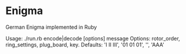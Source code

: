 # Enigma
German Enigma implemented in Ruby

Usage: ./run.rb encode|decode [options] message
Options: rotor_order, ring_settings, plug_board, key.
Defaults: 'I II III', '01 01 01', '', 'AAA'

